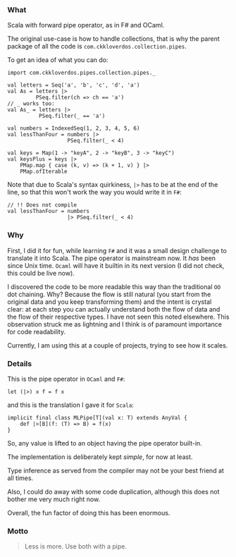 ### What
Scala with forward pipe operator, as in F# and OCaml.

The original use-case is how to handle collections, that is why the parent package of all the code is `com.ckkloverdos.collection.pipes`.

To get an idea of what you can do:

    import com.ckkloverdos.pipes.collection.pipes._
    
    val letters = Seq('a', 'b', 'c', 'd', 'a')
    val As = letters |> 
             PSeq.filter(ch => ch == 'a')
    // _ works too:
    val As_ = letters |>
              PSeq.filter(_ == 'a')
    
    val numbers = IndexedSeq(1, 2, 3, 4, 5, 6)
    val lessThanFour = numbers |>
                       PSeq.filter(_ < 4)
                       
    val keys = Map(1 -> "keyA", 2 -> "keyB", 3 -> "keyC")
    val keysPlus = keys |>
        PMap.map { case (k, v) => (k + 1, v) } |>
        PMap.ofIterable
    
Note that due to Scala's syntax quirkiness, `|>` has to be at the end of the line, so that this won't work the way you would write it in `F#`:

    // !! Does not compile
    val lessThanFour = numbers
                       |> PSeq.filter(_ < 4)
                       


### Why
First, I did it for fun, while learning `F#` and it was a small design challenge to translate it into Scala. The pipe operator is mainstream now.  It *has* been since Unix time. `Ocaml` will have it builtin in its next version (I did not check, this could be live now).

I discovered the code to be more readable this way than the traditional `OO` dot chaining. Why? Because the flow is still natural (you start from the original data and you keep transforming them) and the intent is crystal clear: at each step you can actually understand both the flow of data and the flow of their respective types. I have not seen this noted elsewhere. This observation struck me as lightning and I think is of paramount importance for code readability.

Currently, I am using this at a couple of projects, trying to see how it scales.

### Details
This is the pipe operator in `OCaml` and `F#`:

    let (|>) x f = f x

and this is the translation I gave it for `Scala`:

    implicit final class MLPipe[T](val x: T) extends AnyVal {
        def |>[B](f: (T) => B) = f(x)
    }

So, any value is lifted to an object having the pipe operator built-in.

The implementation is deliberately kept *simple*, for now at least.

Type inference as served from the compiler may not be your best friend at all times.

Also, I could do away with some code duplication, although this does not bother me very much right now.

Overall, the fun factor of doing this has been enormous.

### Motto
> Less is more. Use both with a pipe.
